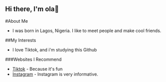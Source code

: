 ## Hi there, I'm ola👋
#About Me
- I was born in Lagos, Nigeria. I like to meet people and make cool friends.

##My Interests
- I love Tiktok, and i'm studying this Github

###Websites I Recommend 
- [Tiktok](https://www.tiktok.com) - Because it's fun
- [Instagram](https://www.instagram.com) - Instagram is very informative.
